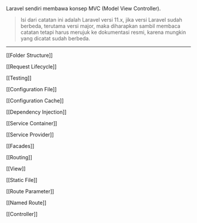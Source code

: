 Laravel sendiri membawa konsep MVC (Model View Controller).

> Isi dari catatan ini adalah Laravel versi 11.x, jika versi Laravel sudah berbeda, terutama versi major, maka diharapkan sambil membaca catatan tetapi harus merujuk ke dokumentasi resmi, karena mungkin yang dicatat sudah berbeda.

---

[[Folder Structure]]

[[Request Lifecycle]]

[[Testing]]

[[Configuration File]]

[[Configuration Cache]]

[[Dependency Injection]]

[[Service Container]]

[[Service Provider]]

[[Facades]]

[[Routing]]

[[View]]

[[Static File]]

[[Route Parameter]]

[[Named Route]]

[[Controller]]